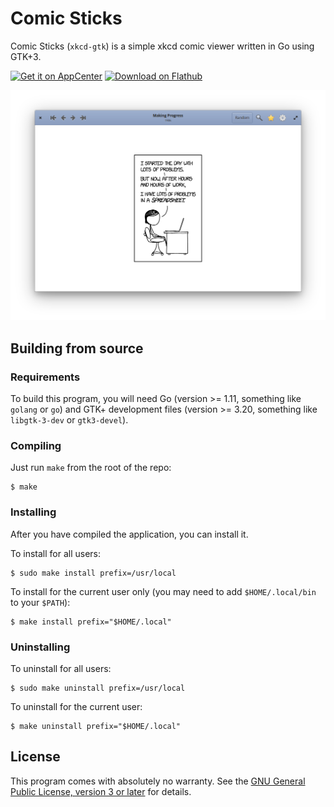 # Comic Sticks

Comic Sticks (`xkcd-gtk`) is a simple xkcd comic viewer written in Go using
GTK+3.

<a href="https://appcenter.elementary.io/com.github.rkoesters.xkcd-gtk"><img height="51" alt="Get it on AppCenter" src="https://appcenter.elementary.io/badge.svg"/></a>
<a href="https://flathub.org/apps/details/com.github.rkoesters.xkcd-gtk"><img height="51" alt="Download on Flathub" src="https://flathub.org/assets/badges/flathub-badge-en.svg"/></a>

![screenshot](screenshots/screenshot-1.png)

## Building from source

### Requirements

To build this program, you will need Go (version >= 1.11, something like
`golang` or `go`) and GTK+ development files (version >= 3.20, something like
`libgtk-3-dev` or `gtk3-devel`).

### Compiling

Just run `make` from the root of the repo:

```shell
$ make
```

### Installing

After you have compiled the application, you can install it.

To install for all users:

```shell
$ sudo make install prefix=/usr/local
```

To install for the current user only (you may need to add `$HOME/.local/bin` to
your `$PATH`):

```shell
$ make install prefix="$HOME/.local"
```

### Uninstalling

To uninstall for all users:

```shell
$ sudo make uninstall prefix=/usr/local
```

To uninstall for the current user:

```shell
$ make uninstall prefix="$HOME/.local"
```

## License

This program comes with absolutely no warranty. See the [GNU General Public
License, version 3 or later](LICENSE) for details.
